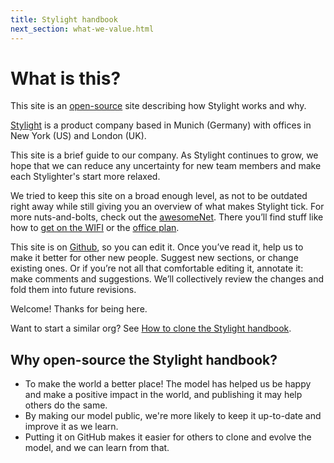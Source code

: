 ```yaml
---
title: Stylight handbook
next_section: what-we-value.html
---
```

# What is this?

This site is an [open-source](http://en.wikipedia.org/wiki/Open_source) site describing how Stylight works and why.

[Stylight](http://www.stylight.com) is a product company based in Munich (Germany) with offices in New York (US) and London (UK).

This site is a brief guide to our company. As Stylight continues to grow, we hope that we can reduce any uncertainty for new team members and make each Stylighter's start more relaxed.

We tried to keep this site on a broad enough level, as not to be outdated right away while still giving you an overview of what makes Stylight tick. For more nuts-and-bolts, check out the [awesomeNet](https://sites.google.com/a/stylight.com/stylight/). There you’ll find stuff like how to [get on the WIFI](https://sites.google.com/a/stylight.com/stylight/about-stylight/offices-services/internetwifi) or the [office plan](https://sites.google.com/a/stylight.com/stylight/about-stylight/offices-services/about-our-office/meetings).

This site is on [Github](https://github.com/stylight/handbook), so you can edit it. Once you’ve read it, help us to make it better for other new people. Suggest new sections, or change existing ones. Or if you’re not all that comfortable editing it, annotate it: make comments and suggestions. We’ll collectively review the changes and fold them into future revisions.

Welcome! Thanks for being here.

Want to start a similar org? See [How to clone the Stylight handbook](how-to-copy.html).

## Why open-source the Stylight handbook?

* To make the world a better place! The model has helped us be happy and make a positive impact in the world, and publishing it may help others do the same.
* By making our model public, we're more likely to keep it up-to-date and improve it as we learn.
* Putting it on GitHub makes it easier for others to clone and evolve the model, and we can learn from that.
